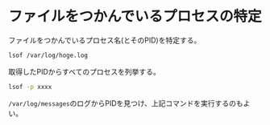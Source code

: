 # ファイルをつかんでいるプロセスの特定
ファイルをつかんでいるプロセス名(とそのPID)を特定する。
```sh
lsof /var/log/hoge.log
```

取得したPIDからすべてのプロセスを列挙する。  
```sh
lsof -p xxxx
```
`/var/log/messages`のログからPIDを見つけ、上記コマンドを実行するのもよい。  
